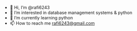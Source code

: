 - 👋 Hi, I’m @rafi6243
- 👀 I’m interested in database management systems & python
- 🌱 I’m currently learning python
- 📫 How to reach me rafi6243@gmail.com

<!---
rafi6243/rafi6243 is a ✨ special ✨ repository because its `README.md` (this file) appears on your GitHub profile.
You can click the Preview link to take a look at your changes.
--->
